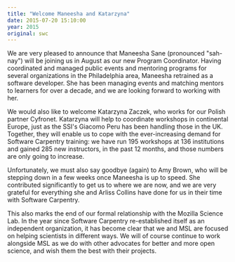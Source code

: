 ```yaml
---
title: "Welcome Maneesha and Katarzyna"
date: 2015-07-20 15:10:00
year: 2015
original: swc
---
```

<p>
  We are very pleased to announce that Maneesha Sane (pronounced
  "sah-nay") will be joining us in August as our new Program
  Coordinator.  Having coordinated and managed public events and
  mentoring programs for several organizations in the Philadelphia
  area, Maneesha retrained as a software developer.  She has been
  managing events and matching mentors to learners for over a decade,
  and we are looking forward to working with her.
</p>
<p>
  We would also like to welcome Katarzyna Zaczek, who works for our
  Polish partner Cyfronet.  Katarzyna will help to coordinate
  workshops in continental Europe, just as the SSI's Giacomo Peru has
  been handling those in the UK.  Together, they will enable us to
  cope with the ever-increasing demand for Software Carpentry
  training: we have run 195 workshops at 136 institutions and gained
  285 new instructors, in the past 12 months, and those numbers are
  only going to increase.
</p>
<p>
  Unfortunately, we must also say goodbye (again) to Amy Brown, who
  will be stepping down in a few weeks once Maneesha is up to speed.
  She contributed significantly to get us to where we are now, and we
  are very grateful for everything she and Arliss Collins have done
  for us in their time with Software Carpentry.
</p>
<p>
  This also marks the end of our formal relationship with the Mozilla
  Science Lab.  In the year since Software Carpentry re-established
  itself as an independent organization, it has become clear that we
  and MSL are focused on helping scientists in different ways.  We
  will of course continue to work alongside MSL as we do with other
  advocates for better and more open science, and wish them the best
  with their projects.
</p>
